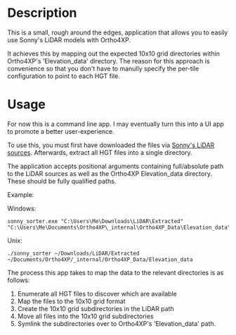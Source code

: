 # Description

This is a small, rough around the edges, application that allows you to easily use Sonny's LiDAR models with Ortho4XP.

It achieves this by mapping out the expected 10x10 grid directories within Ortho4XP's 'Elevation_data' directory. The reason for this approach is convenience so that you don't have to manully specify the per-tile configuration to point to each HGT file.

# Usage

For now this is a command line app. I may eventually turn this into a UI app to promote a better user-experience.

To use this, you must first have downloaded the files via [Sonny's LiDAR sources](https://sonny.4lima.de/). Afterwards, extract all HGT files into a single directory.

The application accepts positional arguments containing full/absolute path to the LiDAR sources as well as the Ortho4XP Elevation_data directory. These should be fully qualified paths.

Example:

Windows:
```
sonny_sorter.exe "C:\Users\Me\Downloads\LiDAR\Extracted" "C:\Users\Me\Documents\Ortho4XP\_internal\Ortho4XP_Data\Elevation_data"
```

Unix:
```
./sonny_sorter ~/Downloads/LiDAR/Extracted ~/Documents/Ortho4XP/_internal/Ortho4XP_Data/Elevation_data
```

The process this app takes to map the data to the relevant directories is as follows:
1. Enumerate all HGT files to discover which are available
2. Map the files to the 10x10 grid format
3. Create the 10x10 grid subdirectories in the LiDAR path
4. Move all files into the 10x10 grid subdirectories
5. Symlink the subdirectories over to Ortho4XP's 'Elevation_data' path.